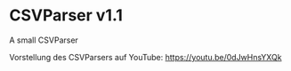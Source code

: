# CSVParser v1.1
A small CSVParser

Vorstellung des CSVParsers auf YouTube: https://youtu.be/0dJwHnsYXQk 

